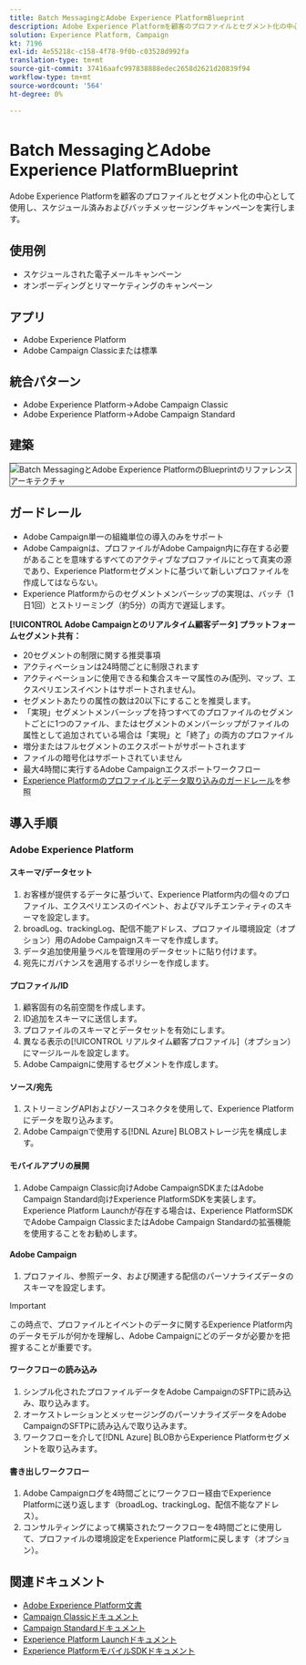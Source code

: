 ```yaml
---
title: Batch MessagingとAdobe Experience PlatformBlueprint
description: Adobe Experience Platformを顧客のプロファイルとセグメント化の中心として使用し、スケジュール済みおよびバッチメッセージングキャンペーンを実行します。
solution: Experience Platform, Campaign
kt: 7196
exl-id: 4e55218c-c158-4f78-9f0b-c03528d992fa
translation-type: tm+mt
source-git-commit: 37416aafc997838888edec2658d2621d20839f94
workflow-type: tm+mt
source-wordcount: '564'
ht-degree: 0%

---
```


# Batch MessagingとAdobe Experience PlatformBlueprint

Adobe Experience Platformを顧客のプロファイルとセグメント化の中心として使用し、スケジュール済みおよびバッチメッセージングキャンペーンを実行します。

## 使用例

* スケジュールされた電子メールキャンペーン
* オンボーディングとリマーケティングのキャンペーン

## アプリ

* Adobe Experience Platform
* Adobe Campaign Classicまたは標準

## 統合パターン

* Adobe Experience Platform→Adobe Campaign Classic
* Adobe Experience Platform→Adobe Campaign Standard

## 建築

<img src="assets/aepbatch.svg" alt="Batch MessagingとAdobe Experience PlatformのBlueprintのリファレンスアーキテクチャ" style="border:1px solid #4a4a4a" />

## ガードレール

* Adobe Campaign単一の組織単位の導入のみをサポート
* Adobe Campaignは、プロファイルがAdobe Campaign内に存在する必要があることを意味するすべてのアクティブなプロファイルにとって真実の源であり、Experience Platformセグメントに基づいて新しいプロファイルを作成してはならない。
* Experience Platformからのセグメントメンバーシップの実現は、バッチ（1日1回）とストリーミング（約5分）の両方で遅延します。

**[!UICONTROL Adobe Campaignとのリアルタイム顧客データ] プラットフォームセグメント共有：**

* 20セグメントの制限に関する推奨事項
* アクティベーションは24時間ごとに制限されます
* アクティベーションに使用できる和集合スキーマ属性のみ(配列、マップ、エクスペリエンスイベントはサポートされません)。
* セグメントあたりの属性の数は20以下にすることを推奨します。
* 「実現」セグメントメンバーシップを持つすべてのプロファイルのセグメントごとに1つのファイル、またはセグメントのメンバーシップがファイルの属性として追加されている場合は「実現」と「終了」の両方のプロファイル
* 増分またはフルセグメントのエクスポートがサポートされます
* ファイルの暗号化はサポートされていません
* 最大4時間に実行するAdobe Campaignエクスポートワークフロー
* [Experience Platformのプロファイルとデータ取り込みのガードレール](https://experienceleague.adobe.com/docs/experience-platform/profile/guardrails.html)を参照

## 導入手順

### Adobe Experience Platform

#### スキーマ/データセット

1. お客様が提供するデータに基づいて、Experience Platform内の個々のプロファイル、エクスペリエンスのイベント、およびマルチエンティティのスキーマを設定します。
1. broadLog、trackingLog、配信不能アドレス、プロファイル環境設定（オプション）用のAdobe Campaignスキーマを作成します。
1. データ追加使用量ラベルを管理用のデータセットに貼り付けます。
1. 宛先にガバナンスを適用するポリシーを作成します。

#### プロファイル/ID

1. 顧客固有の名前空間を作成します。
1. ID追加をスキーマに送信します。
1. プロファイルのスキーマとデータセットを有効にします。
1. 異なる表示の[!UICONTROL リアルタイム顧客プロファイル]（オプション）にマージルールを設定します。
1. Adobe Campaignに使用するセグメントを作成します。

#### ソース/宛先

1. ストリーミングAPIおよびソースコネクタを使用して、Experience Platformにデータを取り込みます。
1. Adobe Campaignで使用する[!DNL Azure] BLOBストレージ先を構成します。

#### モバイルアプリの展開

1. Adobe Campaign Classic向けAdobe CampaignSDKまたはAdobe Campaign Standard向けExperience PlatformSDKを実装します。 Experience Platform Launchが存在する場合は、Experience PlatformSDKでAdobe Campaign ClassicまたはAdobe Campaign Standardの拡張機能を使用することをお勧めします。

#### Adobe Campaign

1. プロファイル、参照データ、および関連する配信のパーソナライズデータのスキーマを設定します。

>[!IMPORTANT]
>
>この時点で、プロファイルとイベントのデータに関するExperience Platform内のデータモデルが何かを理解し、Adobe Campaignにどのデータが必要かを把握することが重要です。

#### ワークフローの読み込み

1. シンプル化されたプロファイルデータをAdobe CampaignのSFTPに読み込み、取り込みます。
1. オーケストレーションとメッセージングのパーソナライズデータをAdobe CampaignのSFTPに読み込んで取り込みます。
1. ワークフローを介して[!DNL Azure] BLOBからExperience Platformセグメントを取り込みます。

#### 書き出しワークフロー

1. Adobe Campaignログを4時間ごとにワークフロー経由でExperience Platformに送り返します（broadLog、trackingLog、配信不能なアドレス）。
1. コンサルティングによって構築されたワークフローを4時間ごとに使用して、プロファイルの環境設定をExperience Platformに戻します（オプション）。


## 関連ドキュメント

* [Adobe Experience Platform文書](https://experienceleague.adobe.com/docs/experience-platform.html?lang=en)
* [Campaign Classicドキュメント](https://experienceleague.adobe.com/docs/campaign-classic.html?lang=en)
* [Campaign Standardドキュメント](https://experienceleague.adobe.com/docs/campaign-standard.html?lang=en)
* [Experience Platform Launchドキュメント](https://experienceleague.adobe.com/docs/launch.html?lang=en)
* [Experience PlatformモバイルSDKドキュメント](https://experienceleague.adobe.com/docs/mobile.html?lang=en)
